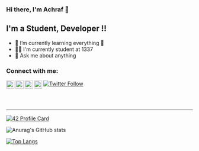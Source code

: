 
### Hi there, I'm Achraf 👋

## I'm a Student, Developer !!

- 🌱 I’m currently learning everything 🤣
- 👨‍🎓 I'm currently student at 1337
- 💬 Ask me about anything

### Connect with me:

[<img align="left" alt="abettach | YouTube" width="22px" src="https://cdn.jsdelivr.net/npm/simple-icons@v3/icons/youtube.svg" />][youtube]
[<img align="left" alt="abettach | Twitter" width="22px" src="https://cdn.jsdelivr.net/npm/simple-icons@v3/icons/twitter.svg" />][twitter]
[<img align="left" alt="abettach | LinkedIn" width="22px" src="https://cdn.jsdelivr.net/npm/simple-icons@v3/icons/linkedin.svg" />][linkedin]
[<img align="left" alt="abettach | Instagram" width="22px" src="https://cdn.jsdelivr.net/npm/simple-icons@v3/icons/instagram.svg" />][instagram]

[![Twitter Follow](https://img.shields.io/twitter/follow/achraf_bettachi?color=1DA1F2&logo=twitter&style=for-the-badge)](https://twitter.com/intent/follow?original_referer=https://github.com/abettach&screen_name=achraf_bettachi)

<br />
<br />

---

</details>

[twitter]: https://twitter.com/Achraf_Bettachi
[youtube]: https://www.youtube.com/channel/UClJtWrAylYIzrdXetrv461w
[instagram]: https://www.instagram.com/achraf_bettachi/
[linkedin]: https://www.linkedin.com/in/achraf-bettachi-164593218/

[![42 Profile Card](https://1337-readme.vercel.app/api/profile?cursus=42cursus&login=abettach)](https://github.com/mohouyizme/1337-readme)

![Anurag's GitHub stats](https://github-readme-stats.vercel.app/api?username=abettach&show_icons=true)

[![Top Langs](https://github-readme-stats.vercel.app/api/top-langs/?username=abettach&layout=Demo)](https://github.com/anuraghazra/github-readme-stats)


